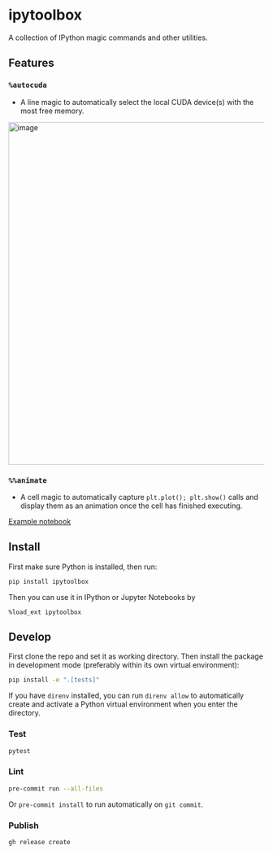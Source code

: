 # ipytoolbox

A collection of IPython magic commands and other utilities.

## Features

### `%autocuda`
- A line magic to automatically select the local CUDA device(s) with the most free memory.

<img width="673" alt="image" src="https://github.com/carlthome/ipytoolbox/assets/1595907/7634b369-1c68-4e69-a2fd-fc938c7a2261">

### `%%animate`

- A cell magic to automatically capture `plt.plot(); plt.show()` calls and display them as an animation once the cell has finished executing.

[Example notebook](./notebooks/demo.ipynb)

## Install

First make sure Python is installed, then run:

```sh
pip install ipytoolbox
```

Then you can use it in IPython or Jupyter Notebooks by

```ipython
%load_ext ipytoolbox
```

## Develop

First clone the repo and set it as working directory. Then install the package in development mode (preferably within its own virtual environment):

```sh
pip install -e ".[tests]"
```

If you have `direnv` installed, you can run `direnv allow` to automatically create and activate a Python virtual environment when you enter the directory.

### Test

```sh
pytest
```

### Lint

```sh
pre-commit run --all-files
```

Or `pre-commit install` to run automatically on `git commit`.

### Publish

```sh
gh release create
```
